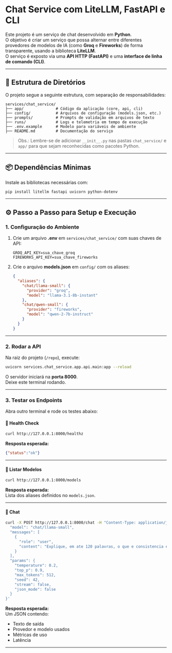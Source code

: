 # Chat Service com LiteLLM, FastAPI e CLI

Este projeto é um serviço de chat desenvolvido em **Python**.  
O objetivo é criar um serviço que possa alternar entre diferentes provedores de modelos de IA (como **Groq** e **Fireworks**) de forma transparente, usando a biblioteca **LiteLLM**.  
O serviço é exposto via uma **API HTTP (FastAPI)** e uma **interface de linha de comando (CLI)**.

---

## 📂 Estrutura de Diretórios

O projeto segue a seguinte estrutura, com separação de responsabilidades:

```
services/chat_service/
├── app/              # Código da aplicação (core, api, cli)
├── config/           # Arquivos de configuração (models.json, etc.)
├── prompts/          # Prompts de validação em arquivos de texto
├── runs/             # Logs e telemetria em tempo de execução
├── .env.example      # Modelo para variáveis de ambiente
├── README.md         # Documentação do serviço
```

> Obs.: Lembre-se de adicionar `__init__.py` nas pastas `chat_service/` e `app/` para que sejam reconhecidas como pacotes Python.

---

## 📦 Dependências Mínimas

Instale as bibliotecas necessárias com:

```bash
pip install litellm fastapi uvicorn python-dotenv
```

---

## ⚙️ Passo a Passo para Setup e Execução

### 1. Configuração do Ambiente

1. Crie um arquivo **.env** em `services/chat_service/` com suas chaves de API:

   ```env
   GROQ_API_KEY=sua_chave_groq
   FIREWORKS_API_KEY=sua_chave_fireworks
   ```

2. Crie o arquivo **models.json** em `config/` com os aliases:

   ```json
   {
     "aliases": {
       "chat/llama-small": {
         "provider": "groq",
         "model": "llama-3.1-8b-instant"
       },
       "chat/qwen-small": {
         "provider": "fireworks",
         "model": "qwen-2-7b-instruct"
       }
     }
   }
   ```

---

### 2. Rodar a API

Na raiz do projeto (`/repo`), execute:

```bash
uvicorn services.chat_service.app.api.main:app --reload
```

O servidor iniciará na **porta 8000**.  
Deixe este terminal rodando.

---

### 3. Testar os Endpoints

Abra outro terminal e rode os testes abaixo:

#### 🔹 Health Check

```bash
curl http://127.0.0.1:8000/healthz
```

**Resposta esperada:**

```json
{"status":"ok"}
```

---

#### 🔹 Listar Modelos

```bash
curl http://127.0.0.1:8000/models
```

**Resposta esperada:**  
Lista dos aliases definidos no `models.json`.

---

#### 🔹 Chat

```bash
curl -X POST http://127.0.0.1:8000/chat -H "Content-Type: application/json" -d '{
  "model": "chat/llama-small",
  "messages": [
    {
      "role": "user",
      "content": "Explique, em ate 120 palavras, o que e consistencia eventual e cite 1 caso de uso comum."
    }
  ],
  "params": {
    "temperature": 0.2,
    "top_p": 0.9,
    "max_tokens": 512,
    "seed": 42,
    "stream": false,
    "json_mode": false
  }
}'
```

**Resposta esperada:**  
Um JSON contendo:
- Texto de saída
- Provedor e modelo usados
- Métricas de uso
- Latência

---


